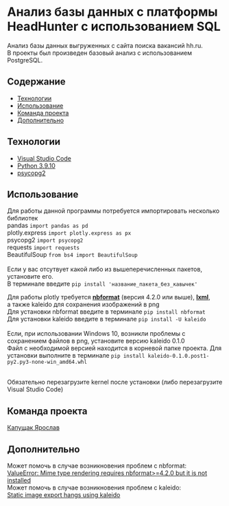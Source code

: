 # Анализ базы данных с платформы HeadHunter с использованием SQL
Анализ базы данных выгруженных с сайта поиска вакансий hh.ru.  <br>
В проекты был произведен базовый анализ с использованием PostgreSQL.

## Содержание
- [Технологии](#технологии)
- [Использование](#Использование)
- [Команда проекта](#команда-проекта)
- [Дополнительно](#Дополнительно)

## Технологии
- [Visual Studio Code](https://code.visualstudio.com/)
- [Python 3.9.10](https://www.python.org/downloads/release/python-3910/)
- [psycopg2](https://pypi.org/project/psycopg2/)

## Использование
Для работы данной программы потребуется импортировать несколько библиотек <br>
pandas ``` import pandas as pd ``` <br>
plotly.express ``` import plotly.express as px ``` <br>
psycopg2 ``` import psycopg2 ``` <br>
requests ``` import requests ``` <br>
BeautifulSoup ``` from bs4 import BeautifulSoup ``` <br>
<br>
Если у вас отсутвует какой либо из вышеперечисленных пакетов, установите его. <br>
В терминале введите ``` pip install 'название_пакета_без_кавычек' ```<br>

Для работы plotly требуется <ins>**nbformat**</ins> (версия 4.2.0 или выше), <ins>**lxml**</ins>, <br>а также kaleido для сохранения изображений в png <br>
Для установки nbformat введите в терминале ``` pip install nbformat ``` <br>
Для установки kaleido введите в терминале ``` pip install -U kaleido ``` <br>
<br>
Если, при использовании Windows 10, возникли проблемы с сохранением файлов в png, установите версию kaleido 0.1.0<br>
Файл с необходимой версией находится в корневой папке проекта. Для установки выполните в терминале ```pip install kaleido-0.1.0.post1-py2.py3-none-win_amd64.whl```

<br>
Обязательно перезагрузите kernel после установки (либо перезагрузите Visual Studio Code)

## Команда проекта

[Капущак Ярослав](https://github.com/YarikKa2)

## Дополнительно
Может помочь в случае возникновения проблем с nbformat: <br> [ValueError: Mime type rendering requires nbformat>=4.2.0 but it is not installed](https://stackoverflow.com/questions/66557543/valueerror-mime-type-rendering-requires-nbformat-4-2-0-but-it-is-not-installed) <br>
Может помочь в случае возникновения проблем с kaleido: <br> [Static image export hangs using kaleido](https://community.plotly.com/t/static-image-export-hangs-using-kaleido/61519)<br>
